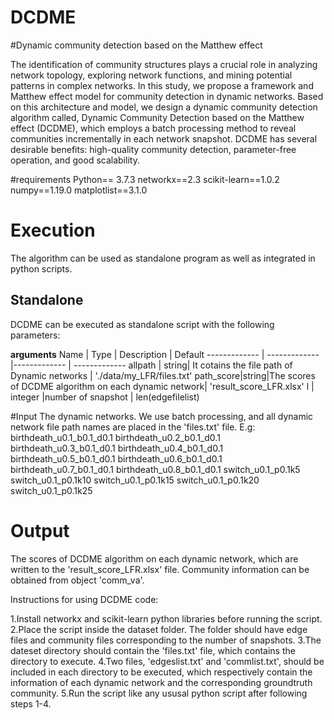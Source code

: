 # DCDME
#Dynamic community detection based on the Matthew effect

The identification of community structures plays a crucial role in analyzing network topology, exploring network functions, and mining potential patterns in complex networks. In this study, we propose a framework and Matthew effect model for community detection in dynamic networks. Based on this architecture and model, we design a dynamic community detection algorithm called, Dynamic Community Detection based on the Matthew effect (DCDME), which employs a batch processing method to reveal communities incrementally in each network snapshot. DCDME has several desirable benefits: high-quality community detection, parameter-free operation, and good scalability. 

#requirements
Python== 3.7.3
networkx==2.3
scikit-learn==1.0.2
numpy==1.19.0
matplotlist==3.1.0


# Execution

The algorithm can be used as standalone program as well as integrated in python scripts.

## Standalone

DCDME can be executed as standalone script with the following parameters:

**arguments**
Name  |  Type | Description | Default 
-------------  | ------------- |------------- | -------------
allpath | string| It cotains the file path of Dynamic networks | './data/my_LFR/files.txt'
path_score|string|The scores of DCDME algorithm on each dynamic network| 'result_score_LFR.xlsx'
l | integer |number of snapshot | len(edgefilelist)

#Input
The dynamic networks. We use batch processing, and all dynamic network file path names are placed in the 'files.txt' file. E.g:
birthdeath_u0.1_b0.1_d0.1
birthdeath_u0.2_b0.1_d0.1
birthdeath_u0.3_b0.1_d0.1
birthdeath_u0.4_b0.1_d0.1
birthdeath_u0.5_b0.1_d0.1
birthdeath_u0.6_b0.1_d0.1
birthdeath_u0.7_b0.1_d0.1
birthdeath_u0.8_b0.1_d0.1
switch_u0.1_p0.1k5
switch_u0.1_p0.1k10
switch_u0.1_p0.1k15
switch_u0.1_p0.1k20
switch_u0.1_p0.1k25

# Output
The scores of DCDME algorithm on each dynamic network, which are written to the 'result_score_LFR.xlsx' file. Community information can be obtained from object 'comm_va'.

Instructions for using DCDME code:

1.Install networkx and scikit-learn python libraries before running the script.
2.Place the script inside the dataset folder. The folder should have edge files and community files corresponding to the number of snapshots. 
3.The dateset directory should contain the 'files.txt' file, which contains the directory to execute.
4.Two files, 'edgeslist.txt' and 'commlist.txt', should be included in each directory to be executed, which respectively contain the information of each dynamic network and the corresponding groundtruth community.
5.Run the script like any ususal python script after following steps 1-4.
